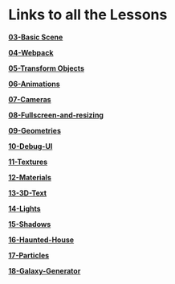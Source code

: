 # Links to all the Lessons

**[03-Basic Scene](https://github.com/Deveshb15/threejs/tree/03-basic-scene)**

**[04-Webpack](https://github.com/Deveshb15/threejs/tree/04-webpack)**

**[05-Transform Objects](https://github.com/Deveshb15/threejs/tree/05-transform-objects)**

**[06-Animations](https://github.com/Deveshb15/threejs/tree/06-Animations)**

**[07-Cameras](https://github.com/Deveshb15/threejs/tree/07-Cameras)**

**[08-Fullscreen-and-resizing](https://github.com/Deveshb15/threejs/tree/08-Fullscreen-and-resizing)**

**[09-Geometries](https://github.com/Deveshb15/threejs/tree/09-Geometries)**

**[10-Debug-UI](https://github.com/Deveshb15/threejs/tree/10-Debug-UI)**

**[11-Textures](https://github.com/Deveshb15/threejs/tree/11-Textures)**

**[12-Materials](https://github.com/Deveshb15/threejs/tree/12-Materials)**

**[13-3D-Text](https://github.com/Deveshb15/threejs/tree/13-3D-text)**

**[14-Lights](https://github.com/Deveshb15/threejs/tree/14-Lights)**

**[15-Shadows](https://github.com/Deveshb15/threejs/tree/15-Shadows)**

**[16-Haunted-House](https://github.com/Deveshb15/threejs/tree/16-Haunted-House)**

**[17-Particles](https://github.com/Deveshb15/threejs/tree/17-Particles)**

**[18-Galaxy-Generator](https://github.com/Deveshb15/threejs/tree/18-Galaxy-Generator)**
